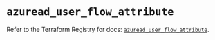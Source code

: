# `azuread_user_flow_attribute`

Refer to the Terraform Registry for docs: [`azuread_user_flow_attribute`](https://registry.terraform.io/providers/hashicorp/azuread/3.2.0/docs/resources/user_flow_attribute).
